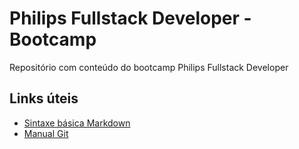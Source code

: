# Philips Fullstack Developer - Bootcamp
Repositório com conteúdo do bootcamp Philips Fullstack Developer

## Links úteis
 - [Sintaxe básica Markdown](https://www.markdownguide.org/basic-syntax/)
 - [Manual Git](https://git-scm.com/docs)
